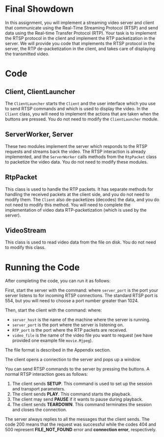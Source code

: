 # Final Showdown 

In this assignment, you will implement a streaming video server and client that communicate using the Real-Time
Streaming Protocol (RTSP) and send data using the Real-time Transfer Protocol (RTP). Your task is to
implement the RTSP protocol in the client and implement the RTP packetization in the server.
We will provide you code that implements the RTSP protocol in the server, the RTP de-packetization in
the client, and takes care of displaying the transmitted video. 

# Code

## Client, ClientLauncher
The `ClientLauncher` starts the `Client` and the user interface which you use to send RTSP commands and which is used to display the video. In the `Client` class, you will need to implement the actions that are taken when the buttons are pressed. You do not need to modify the `ClientLauncher` module.

## ServerWorker, Server
These two modules implement the server which responds to the RTSP requests and streams back the video. The RTSP interaction is already implemented, and the `ServerWorker` calls methods from the `RtpPacket` class to packetize the video data. You do not need to modify these modules.

## RtpPacket
This class is used to handle the RTP packets. It has separate methods for handling the received packets at the client side, and you do not need to modify them. The `Client` also de-packetizes (decodes) the data, and you do not need to modify this method. You will need to complete the implementation of video data RTP-packetization (which is used by the server).

## VideoStream
This class is used to read video data from the file on disk. You do not need to modify this class.

# Running the Code

After completing the code, you can run it as follows:

First, start the server with the command:
where `server_port` is the port your server listens to for incoming RTSP connections. The standard RTSP port is 554, but you will need to choose a port number greater than 1024.

Then, start the client with the command:
where:
- `server_host` is the name of the machine where the server is running.
- `server_port` is the port where the server is listening on.
- `RTP_port` is the port where the RTP packets are received.
- `video_file` is the name of the video file you want to request (we have provided one example file `movie.Mjpeg`). 

The file format is described in the Appendix section.

The client opens a connection to the server and pops up a window.

You can send RTSP commands to the server by pressing the buttons. A normal RTSP interaction goes as follows:
1. The client sends **SETUP**. This command is used to set up the session and transport parameters.
2. The client sends **PLAY**. This command starts the playback.
3. The client may send **PAUSE** if it wants to pause during playback.
4. The client sends **TEARDOWN**. This command terminates the session and closes the connection.

The server always replies to all the messages that the client sends. The code 200 means that the request was successful while the codes 404 and 500 represent **FILE_NOT_FOUND** error and **connection error**, respectively. 

